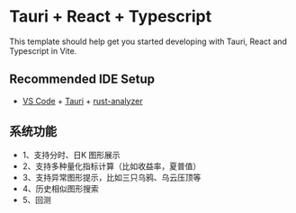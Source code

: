 # Tauri + React + Typescript

This template should help get you started developing with Tauri, React and Typescript in Vite.

## Recommended IDE Setup

- [VS Code](https://code.visualstudio.com/) + [Tauri](https://marketplace.visualstudio.com/items?itemName=tauri-apps.tauri-vscode) + [rust-analyzer](https://marketplace.visualstudio.com/items?itemName=rust-lang.rust-analyzer)


## 系统功能

- 1、支持分时、日K 图形展示
- 2、支持多种量化指标计算（比如收益率，夏普值）
- 3、支持异常图形提示，比如三只乌鸦、乌云压顶等
- 4、历史相似图形搜索
- 5、回测
